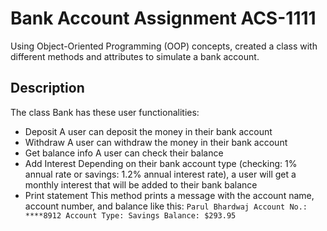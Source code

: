 # Bank Account Assignment ACS-1111

Using Object-Oriented Programming (OOP) concepts, created a class with different methods and attributes to simulate a bank account.


## Description

The class Bank has these user functionalities:
- Deposit 
A user can deposit the money in their bank account
- Withdraw 
A user can withdraw the money in their bank account
- Get balance info 
A user can check their balance
- Add Interest 
Depending on their bank account type (checking: 1% annual rate or savings: 1.2% annual interest rate), a user will get a monthly interest that will be added to their bank balance
- Print statement
This method prints a message with the account name, account number, and balance like this:
`Parul Bhardwaj
Account No.: ****8912
Account Type: Savings
Balance: $293.95`
